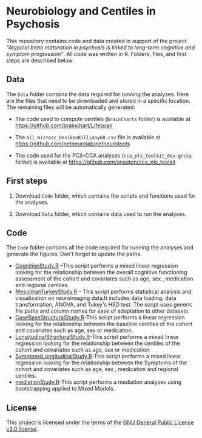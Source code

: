 # Neurobiology and Centiles in Psychosis

This repository contains code and data created in support of the project *"Atypical brain maturation in psychosis is linked to long-term cognitive and symptom progression"*. All code was written in R. Folders, files, and first steps are described below.

## **Data**

The `Data` folder contains the data required for running the analyses. Here are the files that need to be downloaded and stored in a specific location. The remaining files will be automatically generated:

-	The code used to compute centiles (`BrainCharts` folder) is available at https://github.com/brainchart/Lifespan

-	The `all_microsc_DesikanKilliany68.csv` file is available at https://github.com/netneurolab/netneurotools

-	The code used for the PCA-CCA analyses (`cca_pls_toolkit_dev-grcca` folder) is available at https://github.com/anaston/cca_pls_toolkit

## **First steps**

1.	Download `Code` folder, which contains the scripts and functions used for the analyses.

2.	Download `Data` folder, which contains data used to run the analyses.



## **Code**

The `Code` folder contains all the code required for running the analyses and generate the figures. Don't forget to update the paths. 




-	[CognitionStudy.R](CODE/CognitionStudy.R) –This script performs a mixed linear regression looking for the relationship between the overall cognitive functioning assessment of the cohort and covariates such as age, sex , medication and regional centiles.
-	[MesulmanTurkeyStudy.R](CODE/MesulmanTurkeyStudy.R) – This script performs statistical analysis and visualization on neuroimaging data.It includes data loading, data transformation, ANOVA, and Tukey's HSD test.
         The script uses generic file paths and column names for ease of adaptation to other datasets.
-	[CaseBaseStructuralStudy.R](CODE/CaseBaseStructuralStudy.R)-This script performs a linear regression looking for the relationship between the baseline centiles of the cohort and covariates such as age, sex or medication.
-	[LongitudinalStructuralStudy.R](CODE/LongitudinalStructuralStudy.R)-This script performs a mixed linear regression looking for the relationship between the centiles of the cohort and covariates such as age, sex or medication.
-	[SymptomsLongitudinalStudy.R](CODE/SymptomsLongitudinalStudy.R)-This script performs a mixed linear regression looking for the relationship between the Symptoms of the cohort and covariates such as age, sex , medication and regional centiles.
-	[mediationStudy.R](CODE/mediationStudy.R)-This script performs a mediation analyses using bootstrapping applied to Mixed Models. 




## **License**

This project is licensed under the terms of the [GNU General Public License v3.0 license](LICENSE).

